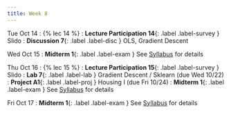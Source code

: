 ```yaml
---
title: Week 8
---
```


Tue Oct 14
: {% lec 14 %}
: **Lecture Participation 14**{: .label .label-survey } Slido
: **Discussion 7**{: .label .label-disc } OLS, Gradient Descent

Wed Oct 15
: **Midterm 1**{: .label .label-exam } See [Syllabus](syllabus) for details

Thu Oct 16
: {% lec 15 %}
    <!-- : [Note 15](https://ds100.org/course-notes/case_study_HCE/case_study_HCE.html) -->
: **Lecture Participation 15**{: .label .label-survey } Slido
: **Lab 7**{: .label .label-lab }  Gradient Descent / Sklearn (due Wed 10/22)
: **Project A1**{: .label .label-proj } Housing I (due Fri 10/24)
: **Midterm 1**{: .label .label-exam } See [Syllabus](syllabus) for details

Fri Oct 17
: **Midterm 1**{: .label .label-exam } See [Syllabus](syllabus) for details
